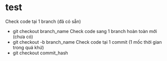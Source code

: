 # test

Check code tại 1 branch (đã có sẵn)
- git checkout branch_name
Check code sang 1 branch hoàn toàn mới (chưa có)
- git checkout -b branch_name
Check code tại 1 commit (1 mốc thời gian trong quá khứ)
- git checkout commit_hash
